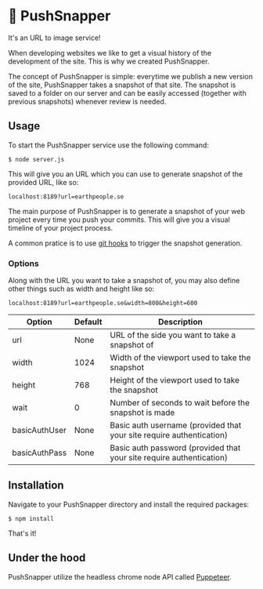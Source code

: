 # 📸 PushSnapper
It's an URL to image service!

When developing websites we like to get a visual history of the development of the site. This is why we created PushSnapper.

The concept of PushSnapper is simple: everytime we publish a new version of the site, PushSnapper takes a snapshot of that site. The snapshot is saved to a folder on our server and can be easily accessed (together with previous snapshots) whenever review is needed.

## Usage
To start the PushSnapper service use the following command:

```
$ node server.js
```

This will give you an URL which you can use to generate snapshot of the provided URL, like so:

```
localhost:8189?url=earthpeople.se
```

The main purpose of PushSnapper is to generate a snapshot of your web project every time you push your commits. This will give you a visual timeline of your project process.

A common pratice is to use [git hooks](https://github.com/git-hooks/git-hooks/wiki/Get-Started) to trigger the snapshot generation.

### Options

Along with the URL you want to take a snapshot of, you may also define other things such as width and height like so:

```
localhost:8189?url=earthpeople.se&width=800&height=600
```

|Option|Default|Description|
|------|-------|-----------|
| url | None | URL of the side you want to take a snapshot of |
| width | 1024 | Width of the viewport used to take the snapshot |
| height | 768 | Height of the viewport used to take the snapshot |
| wait | 0 | Number of seconds to wait before the snapshot is made |
| basicAuthUser | None |Basic auth username (provided that your site require authentication) |
| basicAuthPass | None |Basic auth password (provided that your site require authentication) |


## Installation

Navigate to your PushSnapper directory and install the required packages:

```
$ npm install
```

That's it!


## Under the hood

PushSnapper utilize the headless chrome node API called [Puppeteer](https://github.com/GoogleChrome/puppeteer).
